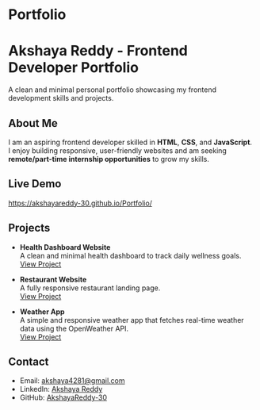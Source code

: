 # Portfolio
# Akshaya Reddy - Frontend Developer Portfolio

A clean and minimal personal portfolio showcasing my frontend development skills and projects.

## About Me
I am an aspiring frontend developer skilled in **HTML**, **CSS**, and **JavaScript**.  
I enjoy building responsive, user-friendly websites and am seeking **remote/part-time internship opportunities** to grow my skills.

## Live Demo
 https://akshayareddy-30.github.io/Portfolio/

## Projects
- **Health Dashboard Website**  
  A clean and minimal health dashboard to track daily wellness goals.  
  [View Project](https://github.com/AkshayaReddy-30/HTML-Health-Dashboard-Website)

- **Restaurant Website**  
  A fully responsive restaurant landing page.  
  [View Project](https://github.com/AkshayaReddy-30/CSS-Restaurant-Website)

- **Weather App**  
  A simple and responsive weather app that fetches real-time weather data using the OpenWeather API.  
  [View Project](https://github.com/AkshayaReddy-30/JS-Weather-App)

## Contact
- Email: [akshaya4281@gmail.com](mailto:akshaya4281@gmail.com)  
- LinkedIn: [Akshaya Reddy](https://www.linkedin.com/in/akshaya-reddy-reddygaari/)  
- GitHub: [AkshayaReddy-30](https://github.com/AkshayaReddy-30)

